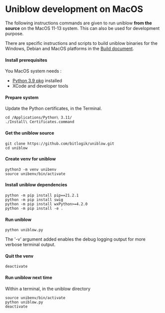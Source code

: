 Uniblow development on MacOS
============================

The following instructions commands are given to run uniblow **from the source**
on the MacOS 11-13 system. This can also be used for development purpose.

There are specific instructions and scripts to build uniblow binaries for the
Windows, Debian and MacOS platforms in the [Build document](Build.md).

#### Install prerequisites

You MacOS system needs :

- [Python 3.9 pkg](https://www.python.org/ftp/python/3.11.9/python-3.11.9-macos11.pkg) installed
- XCode and developer tools

#### Prepare system

Update the Python certificates, in the Terminal.

```
cd /Applications/Python\ 3.11/
./Install\ Certificates.command
```

#### Get the uniblow source

```
git clone https://github.com/bitlogik/uniblow.git
cd uniblow
```

#### Create venv for uniblow

```
python3 -m venv unibenv
source unibenv/bin/activate
```

#### Install uniblow dependencies

```
python -m pip install pip==21.2.1
python -m pip install swig
python -m pip install wxPython>=4.2.0
python -m pip install -e .
```

#### Run uniblow

```
python uniblow.py
```

The '-v' argument added enables the debug logging output for more verbose terminal
output.

#### Quit the venv

```
deactivate
```

#### Run uniblow next time

Within a terminal, in the uniblow directory

```
source unibenv/bin/activate
python uniblow.py
deactivate
```